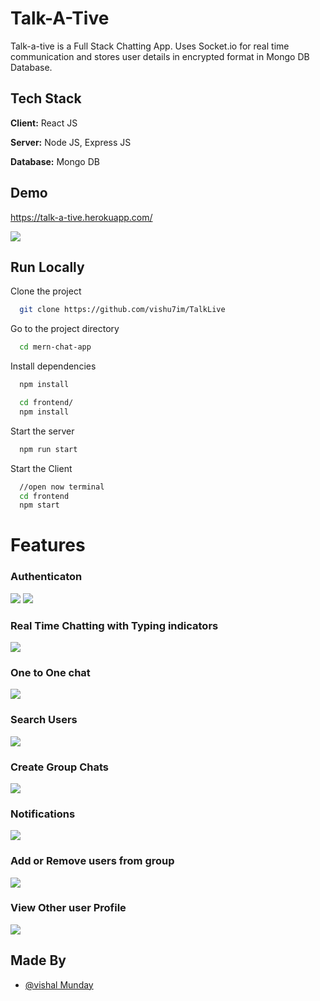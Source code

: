 # Talk-A-Tive

Talk-a-tive is a Full Stack Chatting App.
Uses Socket.io for real time communication and stores user details in encrypted format in Mongo DB Database.

## Tech Stack

**Client:** React JS

**Server:** Node JS, Express JS

**Database:** Mongo DB

## Demo

https://talk-a-tive.herokuapp.com/

![](https://github.com/vishu7im/TalkLive/blob/master/screenshots/group%20%2B%20notif.PNG)

## Run Locally

Clone the project

```bash
  git clone https://github.com/vishu7im/TalkLive
```

Go to the project directory

```bash
  cd mern-chat-app
```

Install dependencies

```bash
  npm install
```

```bash
  cd frontend/
  npm install
```

Start the server

```bash
  npm run start
```

Start the Client

```bash
  //open now terminal
  cd frontend
  npm start
```

# Features

### Authenticaton

![](https://github.com/vishu7im/TalkLive/blob/master/screenshots/login.PNG)
![](https://github.com/vishu7im/TalkLive/blob/master/screenshots/signup.PNG)

### Real Time Chatting with Typing indicators

![](https://github.com/vishu7im/TalkLive/blob/master/screenshots/real-time.PNG)

### One to One chat

![](https://github.com/vishu7im/TalkLive/blob/master/screenshots/mainscreen.PNG)

### Search Users

![](https://github.com/vishu7im/TalkLive/blob/master/screenshots/search.PNG)

### Create Group Chats

![](https://github.com/vishu7im/TalkLive/blob/master/screenshots/new%20grp.PNG)

### Notifications

![](https://github.com/vishu7im/TalkLive/blob/master/screenshots/group%20%2B%20notif.PNG)

### Add or Remove users from group

![](https://github.com/vishu7im/TalkLive/blob/master/screenshots/add%20rem.PNG)

### View Other user Profile

![](https://github.com/vishu7im/TalkLive/blob/master/screenshots/profile.PNG)

## Made By

- [@vishal Munday](https://github.com/vishu7im)
